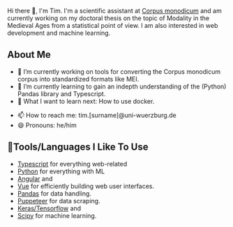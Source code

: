 
Hi there 👋, I'm Tim. I'm a scientific assistant at [Corpus monodicum](https://corpus-monodicum.de) and am currently working on my doctoral thesis on the topic of Modality in the Medieval Ages from a statistical point of view. I am also interested in web development and machine learning.

## About Me
- 🔭 I’m currently working on tools for converting the Corpus monodicum corpus into standardized formats like MEI.
- 🌱 I’m currently learning to gain an indepth understanding of the (Python) Pandas library and Typescript.
- 🤔 What I want to learn next: How to use docker.
<!-- 👯 I’m looking to collaborate on ... 
- 🤔 I’m looking for help with ..-->
- 📫 How to reach me: tim.[surname]@uni-wuerzburg.de
- 😄 Pronouns: he/him
<!-- ⚡ Fun fact: -->

## 🔧Tools/Languages I Like To Use
* [Typescript](https://www.typescriptlang.org/) for everything web-related
* [Python](https://www.python.org/) for everything with ML
* [Angular](https://angular.io/) and
* [Vue](https://vuejs.org/) for efficiently building web user interfaces.
* [Pandas](https://pandas.pydata.org/) for data handling.
* [Puppeteer](https://pptr.dev/) for data scraping.
* [Keras/Tensorflow](https://keras.io/) and
* [Scipy](https://scipy.org/) for machine learning.
